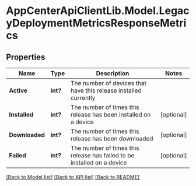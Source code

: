 # AppCenterApiClientLib.Model.LegacyDeploymentMetricsResponseMetrics
## Properties

Name | Type | Description | Notes
------------ | ------------- | ------------- | -------------
**Active** | **int?** | The number of devices that have this release installed currently | 
**Installed** | **int?** | The number of times this release has been installed on a device | [optional] 
**Downloaded** | **int?** | The number of times this release has been downloaded | [optional] 
**Failed** | **int?** | The number of times this release has failed to be installed on a device | [optional] 

[[Back to Model list]](../README.md#documentation-for-models) [[Back to API list]](../README.md#documentation-for-api-endpoints) [[Back to README]](../README.md)

